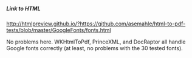 ##### Link to HTML
http://htmlpreview.github.io/?https://github.com/asemahle/html-to-pdf-tests/blob/master/GoogleFonts/fonts.html

No problems here. WKHtmlToPdf, PrinceXML, and DocRaptor all handle Google fonts correctly (at least, no problems with the 30 tested fonts).

